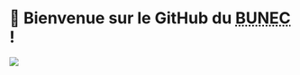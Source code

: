 # :wave: Bienvenue sur le GitHub du <abbr title="BUNEC">BUNEC</abbr> ! 

<!-- ![image](https://github.com/saadeghi/saadeghi/blob/master/dino.gif) -->
<!-- ![image](https://i.giphy.com/media/RbDKaczqWovIugyJmW/giphy.webp) -->
<img src="https://i.giphy.com/media/RbDKaczqWovIugyJmW/giphy.webp"> 
<!-- ![image](https://images.squarespace-cdn.com/content/v1/5e4d7de0d74fc34b2460cac6/1582170204144-CMMUVF14OKZ7YELCOSUF/ke17ZwdGBToddI8pDm48kPoswlzjSVMM-SxOp7CV59BZw-zPPgdn4jUwVcJE1ZvWQUxwkmyExglNqGp0IvTJZamWLI2zvYWH8K3-s_4yszcp2ryTI0HqTOaaUohrI8PI6FXy8c9PWtBlqAVlUS5izpdcIXDZqDYvprRqZ29Pw0o/DEVOPS+GIF.gif) -->


